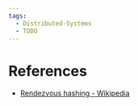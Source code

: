 ```yaml
---
tags:
  - Distributed-Systems
  - TODO
---
```


# References

- [Rendezvous hashing - Wikipedia](https://en.wikipedia.org/wiki/Rendezvous_hashing#:~:text=Given%20its%20simplicity%20and%20generality,and%20sharding%20and%20distributed%20databases.)
